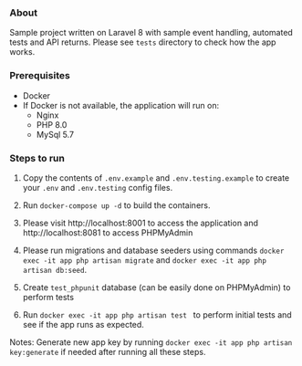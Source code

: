 ### About
Sample project written on Laravel 8 with sample event handling, automated tests and API returns. Please see `tests` directory to check how the app works.

### Prerequisites
* Docker
* If Docker is not available, the application will run on:
    * Nginx
    * PHP 8.0
    * MySql 5.7

### Steps to run

1. Copy the contents of `.env.example` and `.env.testing.example` to create your `.env` and `.env.testing` config files.

2. Run `docker-compose up -d` to build the containers.

3. Please visit http://localhost:8001 to access the application and http://localhost:8081 to access PHPMyAdmin

4. Please run migrations and database seeders using commands `docker exec -it app php artisan migrate` and `docker exec -it app php artisan db:seed`.

5. Create `test_phpunit` database (can be easily done on PHPMyAdmin) to perform tests

6. Run `docker exec -it app php artisan test
` to perform initial tests and see if the app runs as expected.

Notes: Generate new app key by running `docker exec -it app php artisan key:generate` if needed after running all these steps.
